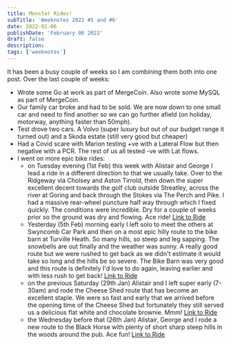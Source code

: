 ```yaml
---
title: Monster Rides!
subTitle: 'Weeknotes 2022 #5 and #6'
date: 2022-02-06
publishDate: 'February 06 2022'
draft: false
description:
tags: ['weeknotes']
---
```


It has been a busy couple of weeks so I am combining them both into one post.
Over the last couple of weeks:

-   Wrote some Go at work as part of MergeCoin. Also wrote some MySQL as part of MergeCoin.
-   Our family car broke and had to be sold. We are now down to one small car and need to find another so we can go further afield (on holiday, motorway, anything faster than 50mph).
-   Test drove two cars. A Volvo (super luxury but out of our budget range it turned out) and a Skoda estate (still very good but cheaper)
-   Had a Covid scare with Marion testing +ve with a Lateral Flow but then negative with a PCR. The rest of us all tested -ve with Lat flows.
-   I went on more epic bike rides:
    -   on Tuesday evening (1st Feb) this week with Alistair and George I lead a ride in a different direction to that we usually take. Over to the Ridgeway via Cholsey and Aston Tirrold, then down the super excellent decent towards the golf club outside Streatley, across the river at Goring and back through the Stokes via The Perch and Pike. I had a massive rear-wheel puncture half way through which I fixed quickly. The conditions were incredible. Dry for a couple of weeks prior so the ground was dry and flowing. Ace ride! [Link to Ride](https://www.strava.com/activities/6617390071)
    -   Yesterday (5th Feb) morning early I left solo to meet the others at Swyncomb Car Park and then on a most epic hilly route to the bike barn at Turville Heath. So many hills, so steep and leg sapping. The snowbells are out finally and the weather was sunny. A really good route but we were rushed to get back as we didn't estimate it would take so long and the hills be so severe. The Bike Barn was very good and this route is definitely I'd love to do again, leaving earlier and with less rush to get back! [Link to Ride](https://www.strava.com/activities/6634580124)
    -   on the previous Saturday (29th Jan) Alistair and I left super early (7-30am) and rode the Cheese Shed route that has become an excellent staple. We were so fast and early that we arrived before the opening time of the Cheese Shed but fortunately they still served us a delicious flat white and chocolate brownie. Mmm! [Link to Ride](https://www.strava.com/activities/6598050985)
    -   the Wednesday before that (26th Jan) Alistair, George and I rode a new route to the Black Horse with plenty of short sharp steep hills in the woods around the pub. Ace fun! [Link to Ride](https://www.strava.com/activities/6587063060)
